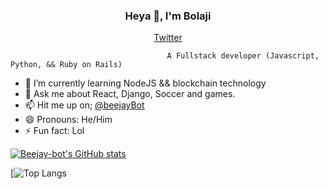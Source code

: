 <h3 align="center"> Heya 👋, I'm Bolaji</h3>
<p align="center">
  <a href="https://twitter.com/beejayBot">Twitter</a>
</p>

                                                        
                                       A Fullstack developer (Javascript, Python, && Ruby on Rails)

- 🌱 I’m currently learning NodeJS && blockchain technology
- 💬 Ask me about React, Django, Soccer and games.
- 📫 Hit me up on; [@beejayBot](https://twitter.com/beejayBot)
- 😄 Pronouns: He/Him
- ⚡ Fun fact: Lol


<!-- [!Beejay-bot's GitHub stats] (https://github-readme-stats.vercel.app/api?username=Beejay-bot&count_private=true&show_icons=true&theme=prussian) -->

  [![Beejay-bot's GitHub stats](https://github-readme-stats.vercel.app/api?username=Beejay-bot&count_private=true&show_icons=true&theme=prussian)](https://github.com/anuraghazra/github-readme-stats)



[![Top Langs](https://github-readme-stats.vercel.app/api/top-langs/?username=Beejay-bot&layout=compact)
